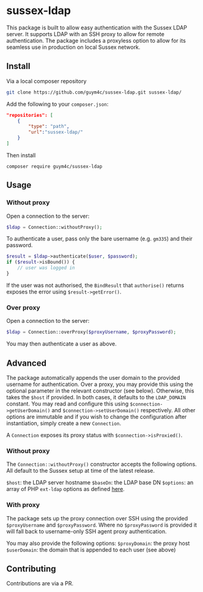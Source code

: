 # sussex-ldap

This package is built to allow easy authentication with the Sussex LDAP server. It supports LDAP with an SSH proxy to allow for remote authentication. The package includes a proxyless option to allow for its seamless use in production on local Sussex network.

## Install
Via a local composer repository
```bash
git clone https://github.com/guym4c/sussex-ldap.git sussex-ldap/
```

Add the following to your ```composer.json```:
```json
"repositories": [
    {
        "type": "path",
        "url":"sussex-ldap/"
    }
]
```

Then install
```
composer require guym4c/sussex-ldap
```

## Usage

### Without proxy

Open a connection to the server:

```php
$ldap = Connection::withoutProxy();
```

To authenticate a user, pass only the bare username (e.g. ```gm335```) and their password.

```php
$result = $ldap->authenticate($user, $password);
if ($result->isBound()) {
    // user was logged in
}
```

If the user was not authorised, the ```BindResult``` that ```authorise()``` returns exposes the error using ```$result->getError()```.

### Over proxy

Open a connection to the server:

```php
$ldap = Connection::overProxy($proxyUsername, $proxyPassword);
```

You may then authenticate a user as above.

## Advanced

The package automatically appends the user domain to the provided username for authentication. Over a proxy, you may provide this using the optional parameter in the relevant constructor (see below). Otherwise, this takes the ```$host``` if provided. In both cases, it defaults to the ```LDAP_DOMAIN``` constant. You may read and configure this using ```$connection->getUserDomain()``` and ```$connection->setUserDomain()``` respectively. All other options are immutable and if you wish to change the configuration after instantiation, simply create a new ```Connection```.

A ```Connection``` exposes its proxy status with ```$connection->isProxied()```.

### Without proxy

The ```Connection::withoutProxy()``` constructor accepts the following options. All default to the Sussex setup at time of the latest release.

```$host```: the LDAP server hostname
```$baseDn```: the LDAP base DN
```$options```: an array of PHP ```ext-ldap``` options as defined [here](https://www.php.net/manual/en/ldap.constants.php).

### With proxy

The package sets up the proxy connection over SSH using the provided ```$proxyUsername``` and ```$proxyPassword```. Where no ```$proxyPassword``` is provided it will fall back to username-only SSH agent proxy authentication.

You may also provide the following options:
```$proxyDomain```: the proxy host
```$userDomain```: the domain that is appended to each user (see above)

## Contributing
Contributions are via a PR.

